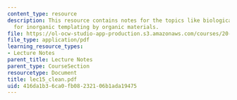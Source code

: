 ```yaml
---
content_type: resource
description: This resource contains notes for the topics like biological strategies
  for inorganic templating by organic materials.
file: https://ol-ocw-studio-app-production.s3.amazonaws.com/courses/20-462j-molecular-principles-of-biomaterials-spring-2006/416da1b36ca0fb08232106b1ada19475_lec15_clean.pdf
file_type: application/pdf
learning_resource_types:
- Lecture Notes
parent_title: Lecture Notes
parent_type: CourseSection
resourcetype: Document
title: lec15_clean.pdf
uid: 416da1b3-6ca0-fb08-2321-06b1ada19475
---
```

